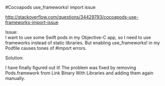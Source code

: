 #Cocoapods use_frameworks! import issue

http://stackoverflow.com/questions/34429793/cocoapods-use-frameworks-import-issue

Issue:  
I want to use some Swift pods in my Objective-C app, so I need to use frameworks instead of static libraries. But enabling use_frameworks! in my Podfile causes tones of #import errors.

Solution:

I have finally figured out it! The problem was fixed by removing Pods.framework from Link Binary With Libraries and adding them again manually.